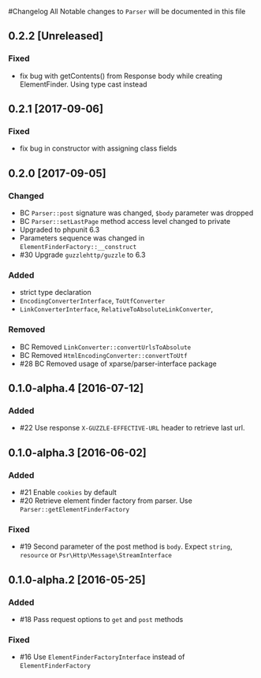 #Changelog
All Notable changes to `Parser` will be documented in this file
## 0.2.2 [Unreleased]

### Fixed
- fix bug with getContents() from Response body while creating ElementFinder. Using type cast instead

## 0.2.1 [2017-09-06]

### Fixed
- fix bug in constructor with assigning class fields

## 0.2.0 [2017-09-05]

### Changed
- BC `Parser::post` signature was changed, `$body` parameter was dropped
- BC `Parser::setLastPage` method access level changed to private
- Upgraded to phpunit 6.3
- Parameters sequence was changed in `ElementFinderFactory::__construct`
- #30 Upgrade `guzzlehttp/guzzle` to 6.3

### Added
- strict type declaration
- `EncodingConverterInterface`, `ToUtfConverter` 
- `LinkConverterInterface`, `RelativeToAbsoluteLinkConverter`, 

### Removed
- BC Removed `LinkConverter::convertUrlsToAbsolute`
- BC Removed `HtmlEncodingConverter::convertToUtf`
- #28 BC Removed usage of xparse/parser-interface package

## 0.1.0-alpha.4 [2016-07-12]

### Added
- #22 Use response `X-GUZZLE-EFFECTIVE-URL` header to retrieve last url.    

## 0.1.0-alpha.3 [2016-06-02]

### Added
- #21 Enable `cookies` by default
- #20 Retrieve element finder factory from parser. Use `Parser::getElementFinderFactory`

### Fixed
- #19 Second parameter of the post method is `body`. Expect `string`, `resource` or `Psr\Http\Message\StreamInterface`

## 0.1.0-alpha.2 [2016-05-25]

### Added
- #18 Pass request options to `get` and `post` methods

### Fixed
- #16 Use `ElementFinderFactoryInterface` instead of `ElementFinderFactory`
